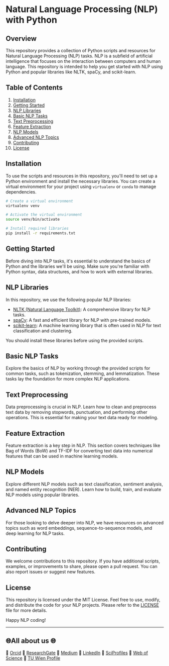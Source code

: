 # Natural Language Processing (NLP) with Python

## Overview
This repository provides a collection of Python scripts and resources for Natural Language Processing (NLP) tasks. NLP is a subfield of artificial intelligence that focuses on the interaction between computers and human language. This repository is intended to help you get started with NLP using Python and popular libraries like NLTK, spaCy, and scikit-learn.

## Table of Contents

1. [Installation](#installation)
2. [Getting Started](#getting-started)
3. [NLP Libraries](#nlp-libraries)
4. [Basic NLP Tasks](#basic-nlp-tasks)
5. [Text Preprocessing](#text-preprocessing)
6. [Feature Extraction](#feature-extraction)
7. [NLP Models](#nlp-models)
8. [Advanced NLP Topics](#advanced-nlp-topics)
9. [Contributing](#contributing)
10. [License](#license)

## Installation
To use the scripts and resources in this repository, you'll need to set up a Python environment and install the necessary libraries. You can create a virtual environment for your project using `virtualenv` or `conda` to manage dependencies.

```bash
# Create a virtual environment
virtualenv venv

# Activate the virtual environment
source venv/bin/activate

# Install required libraries
pip install -r requirements.txt
```

## Getting Started
Before diving into NLP tasks, it's essential to understand the basics of Python and the libraries we'll be using. Make sure you're familiar with Python syntax, data structures, and how to work with external libraries.

## NLP Libraries
In this repository, we use the following popular NLP libraries:
- [NLTK (Natural Language Toolkit)](https://www.nltk.org/): A comprehensive library for NLP tasks.
- [spaCy](https://spacy.io/): A fast and efficient library for NLP with pre-trained models.
- [scikit-learn](https://scikit-learn.org/stable/): A machine learning library that is often used in NLP for text classification and clustering.

You should install these libraries before using the provided scripts.

## Basic NLP Tasks
Explore the basics of NLP by working through the provided scripts for common tasks, such as tokenization, stemming, and lemmatization. These tasks lay the foundation for more complex NLP applications.

## Text Preprocessing
Data preprocessing is crucial in NLP. Learn how to clean and preprocess text data by removing stopwords, punctuation, and performing other operations. This is essential for making your text data ready for modeling.

## Feature Extraction
Feature extraction is a key step in NLP. This section covers techniques like Bag of Words (BoW) and TF-IDF for converting text data into numerical features that can be used in machine learning models.

## NLP Models
Explore different NLP models such as text classification, sentiment analysis, and named entity recognition (NER). Learn how to build, train, and evaluate NLP models using popular libraries.

## Advanced NLP Topics
For those looking to delve deeper into NLP, we have resources on advanced topics such as word embeddings, sequence-to-sequence models, and deep learning for NLP tasks.

## Contributing
We welcome contributions to this repository. If you have additional scripts, examples, or improvements to share, please open a pull request. You can also report issues or suggest new features.

## License
This repository is licensed under the MIT License. Feel free to use, modify, and distribute the code for your NLP projects. Please refer to the [LICENSE](LICENSE) file for more details.

Happy NLP coding!


_____________________

## 🌐All about us 🌐

🔗 [Orcid](https://orcid.org/0000-0002-6439-8826)
🔗 [ResearchGate](https://www.researchgate.net/profile/Mehmet-Akif-Cifci)
🔗 [Medium](https://medium.com/@themanoftalent)
🔗 [LinkedIn](https://www.linkedin.com/in/themanoftalent/)
🔗 [SciProfiles](https://sciprofiles.com/profile/2455737)
🔗 [Web of Science](https://www.webofscience.com/wos/author/record/1793126)
🔗 [TU Wien Profile](https://www.dap.tuwien.ac.at/person/oid:25266453)
